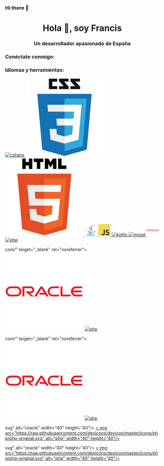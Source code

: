 ### Hi there 👋

<!--
**rodfra/rodfra** is a ✨ _special_ ✨ repository because its `README.md` (this file) appears on your GitHub profile.

Here are some ideas to get you started:

- 🔭 I’m currently working on ...
- 🌱 I’m currently learning ...
- 👯 I’m looking to collaborate on ...
- 🤔 I’m looking for help with ...
- 💬 Ask me about ...
- 📫 How to reach me: ...
- 😄 Pronouns: ...
- ⚡ Fun fact: ...
-->

<h1 align="center">Hola 👋, soy Francis</h1>
<h3 align="center">Un desarrollador apasionado de España</h3>

<h3 align="left">Conéctate conmigo:</ h3>
<p align="left">
</p>

<h3 align="left">Idiomas y herramientas:</h3>
<p align="left"> <a href="https://www.w3schools.com/cs/" target="_blank" rel="noreferrer"> <img src="https://raw.githubusercontent. com/devicons/devicon/master/icons/csharp/csharp-original.svg" alt="csharp" width="40" height="40"/> </a> <a href="https://www. w3schools.com/css/" target="_blank" rel="noreferrer"> <img src="https://raw.githubusercontent.com/devicons/devicon/master/icons/css3/css3-original-wordmark.svg " alt="css3" ancho="40" alto="40"/> </a> <a href="https://www.w3.org/html/" target="_blank" rel="noreferrer"> <img src="https://raw.githubusercontent.com/devicons/devicon/master/icons/html5/html5-original-wordmark.svg" alt ="html5" ancho="40" alto="40"/> </a> <a href="https://www.java.com" target="_blank" rel="noreferrer"> <img src= "https://raw.githubusercontent.com/devicons/devicon/master/icons/java/java-original.svg" alt="java" width="40" height="40"/> </a> <a href="https://developer.mozilla.org/en-US/docs/Web/JavaScript" target="_blank" rel="noreferrer"> <img src="https://raw.githubusercontent.com/devicons/devicon/master/icons/javascript/javascript-original.svg" alt="javascript" width="40" height="40"/> </a> <a href="https://kotlinlang. org" target="_blank" rel="noreferrer"> <img src="https://www.vectorlogo.zone/logos/kotlinlang/kotlinlang-icon.svg" alt="kotlin" width="40" height= "40"/> </a> <a href="https://www.mysql.com/" target="_blank" rel="noreferrer"> <img src="https://raw.githubusercontent.com /devicons/devicon/master/icons/mysql/mysql-original-wordmark.svg" alt="mysql" width="40" height="40"/> </a> <a href="https://www.oracle.com/" target="_blank" rel="noreferrer"> <img src="https://raw.githubusercontent.com/devicons/devicon/master/icons/oracle/oracle-original.svg" alt="oracle" width="40" height="40"/> </ a> <a href="https://www.php.net" target="_blank" rel="noreferrer"> <img src="https://raw.githubusercontent.com/devicons/devicon/master/icons /php/php-original.svg" alt="php" ancho="40" alto="40"/> </a> </p>com/" target="_blank" rel="noreferrer"> <img src="https://raw.githubusercontent.com/devicons/devicon/master/icons/oracle/oracle-original.svg" alt="oracle" ancho="40" alto="40"/> </a> <a href="https://www.php.net" target="_blank" rel="noreferrer"> <img src="https:/ /raw.githubusercontent.com/devicons/devicon/master/icons/php/php-original.svg" alt="php" width="40" height="40"/> </a> </p>com/" target="_blank" rel="noreferrer"> <img src="https://raw.githubusercontent.com/devicons/devicon/master/icons/oracle/oracle-original.svg" alt="oracle" ancho="40" alto="40"/> </a> <a href="https://www.php.net" target="_blank" rel="noreferrer"> <img src="https:/ /raw.githubusercontent.com/devicons/devicon/master/icons/php/php-original.svg" alt="php" width="40" height="40"/> </a> </p>svg" alt="oracle" width="40" height="40"/> </a> <a href="https://www.php.net" target="_blank" rel="noreferrer"> < img src="https://raw.githubusercontent.com/devicons/devicon/master/icons/php/php-original.svg" alt="php" width="40" height="40"/> </a > </p>svg" alt="oracle" width="40" height="40"/> </a> <a href="https://www.php.net" target="_blank" rel="noreferrer"> < img src="https://raw.githubusercontent.com/devicons/devicon/master/icons/php/php-original.svg" alt="php" width="40" height="40"/> </a > </p>
